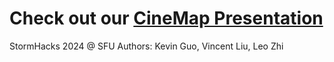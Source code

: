 # Check out our [CineMap Presentation](/CineMapPresentation.pdf)
StormHacks 2024 @ SFU
Authors: Kevin Guo, Vincent Liu, Leo Zhi
